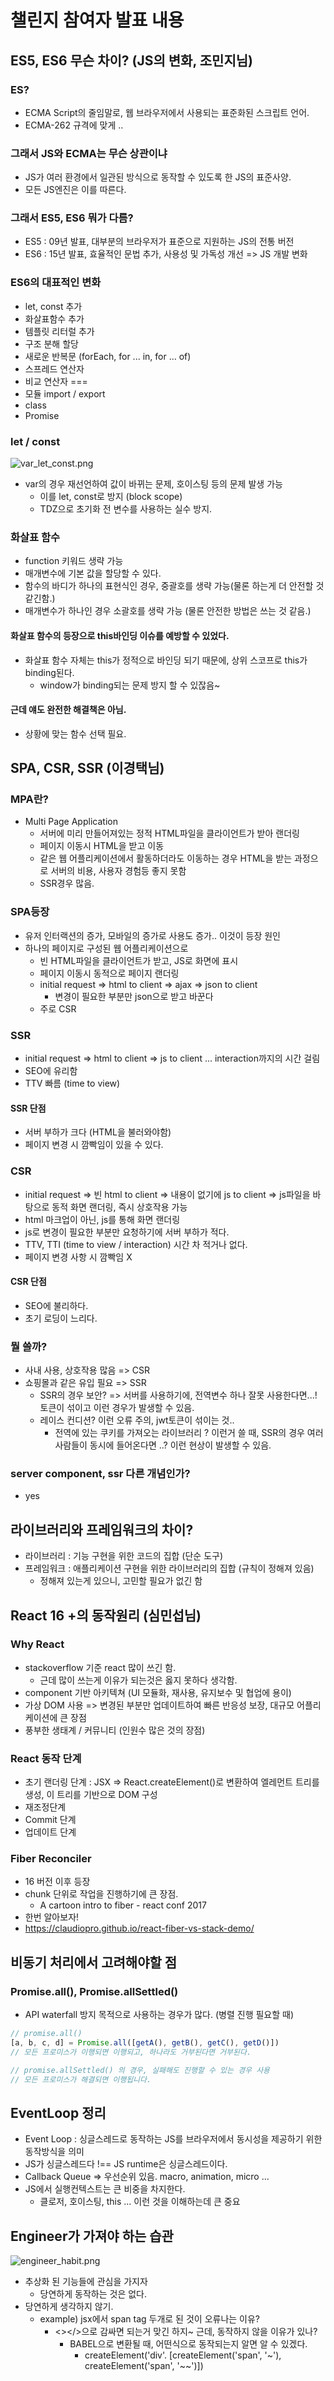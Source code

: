 # 챌린지 참여자 발표 내용
## ES5, ES6 무슨 차이? (JS의 변화, 조민지님)
### ES?
- ECMA Script의 줄임말로, 웹 브라우저에서 사용되는 표준화된 스크립트 언어.
- ECMA-262 규격에 맞게 ..
### 그래서 JS와 ECMA는 무슨 상관이냐
- JS가 여러 환경에서 일관된 방식으로 동작할 수 있도록 한 JS의 표준사양.
- 모든 JS엔진은 이를 따른다.
### 그래서 ES5, ES6 뭐가 다름?
- ES5 : 09년 발표, 대부분의 브라우저가 표준으로 지원하는 JS의 전통 버전
- ES6 : 15년 발표, 효율적인 문법 추가, 사용성 및 가독성 개선 => JS 개발 변화
### ES6의 대표적인 변화
- let, const 추가
- 화살표함수 추가
- 템플릿 리터럴 추가
- 구조 분해 할당
- 새로운 반복문 (forEach, for ... in, for ... of)
- 스프레드 연산자
- 비교 연산자 ===
- 모듈 import / export
- class
- Promise
### let / const
![var_let_const.png](var_let_const.png)
- var의 경우 재선언하여 값이 바뀌는 문제, 호이스팅 등의 문제 발생 가능
  - 이를 let, const로 방지 (block scope)
  - TDZ으로 초기화 전 변수를 사용하는 실수 방지.

### 화살표 함수
- function 키워드 생략 가능
- 매개변수에 기본 값을 할당할 수 있다.
- 함수의 바디가 하나의 표현식인 경우, 중괄호를 생략 가능(물론 하는게 더 안전할 것 같긴함.)
- 매개변수가 하나인 경우 소괄호를 생략 가능 (물론 안전한 방법은 쓰는 것 같음.)

#### 화살표 함수의 등장으로 this바인딩 이슈를 예방할 수 있었다.
- 화살표 함수 자체는 this가 정적으로 바인딩 되기 때문에, 상위 스코프로 this가 binding된다.
  - window가 binding되는 문제 방지 할 수 있잖음~
#### 근데 얘도 완전한 해결책은 아님.
- 상황에 맞는 함수 선택 필요.

## SPA, CSR, SSR (이경택님)
### MPA란?
- Multi Page Application
  - 서버에 미리 만들어져있는 정적 HTML파일을 클라이언트가 받아 랜더링
  - 페이지 이동시 HTML을 받고 이동
  - 같은 웹 어플리케이션에서 활동하더라도 이동하는 경우 HTML을 받는 과정으로 서버의 비용, 사용자 경험등 좋지 못함
  - SSR경우 많음.

### SPA등장
- 유저 인터랙션의 증가, 모바일의 증가로 사용도 증가.. 이것이 등장 원인
- 하나의 페이지로 구성된 웹 어플리케이션으로
  - 빈 HTML파일을 클라이언트가 받고, JS로 화면에 표시
  - 페이지 이동시 동적으로 페이지 랜더링
  - initial request => html to client => ajax => json to client
    - 변경이 필요한 부분만 json으로 받고 바꾼다
  - 주로 CSR

### SSR
- initial request => html to client => js to client ... interaction까지의 시간 걸림
- SEO에 유리함
- TTV 빠름 (time to view)

#### SSR 단점
- 서버 부하가 크다 (HTML을 불러와야함)
- 페이지 변경 시 깜빡임이 있을 수 있다.

### CSR
- initial request => 빈 html to client => 내용이 없기에 js to client => js파일을 바탕으로 동적 화면 랜더링, 즉시 상호작용 가능
- html 마크업이 아닌, js를 통해 화면 랜더링
- js로 변경이 필요한 부분만 요청하기에 서버 부하가 적다.
- TTV, TTI (time to view / interaction) 시간 차 적거나 없다.
- 페이지 변경 사항 시 깜빡임 X

#### CSR 단점
- SEO에 불리하다.
- 초기 로딩이 느리다.

### 뭘 쓸까?
- 사내 사용, 상호작용 많음 => CSR
- 쇼핑몰과 같은 유입 필요 => SSR
  - SSR의 경우 보안? => 서버를 사용하기에, 전역변수 하나 잘못 사용한다면...! 토큰이 섞이고 이런 경우가 발생할 수 있음.
  - 레이스 컨디션? 이런 오류 주의, jwt토큰이 섞이는 것..
    - 전역에 있는 쿠키를 가져오는 라이브러리 ? 이런거 쓸 때, SSR의 경우 여러 사람들이 동시에 들어온다면 ..? 이런 현상이 발생할 수 있음.

### server component, ssr 다른 개념인가?
- yes

## 라이브러리와 프레임워크의 차이?
- 라이브러리 : 기능 구현을 위한 코드의 집합 (단순 도구)
- 프레임워크 : 애플리케이션 구현을 위한 라이브러리의 집합 (규칙이 정해져 있음)
    - 정해져 있는게 있으니, 고민할 필요가 없긴 함

## React 16 +의 동작원리 (심민섭님)
### Why React
- stackoverflow 기준 react 많이 쓰긴 함.
  - 근데 많이 쓰는게 이유가 되는것은 옳지 못하다 생각함.
- component 기반 아키텍쳐 (UI 모듈화, 재사용, 유지보수 및 협업에 용이)
- 가상 DOM 사용 => 변경된 부분만 업데이트하여 빠른 반응성 보장, 대규모 어플리케이션에 큰 장점
- 풍부한 생태계 / 커뮤니티 (인원수 많은 것의 장점)

### React 동작 단계
- 초기 랜더링 단계 : JSX => React.createElement()로 변환하여 엘레먼트 트리를 생성, 이 트리를 기반으로 DOM 구성
- 재조정단계
- Commit 단계
- 업데이트 단계

### Fiber Reconciler
- 16 버전 이후 등장
- chunk 단위로 작업을 진행하기에 큰 장점.
  - A cartoon intro to fiber - react conf 2017
- 한번 알아보자!
- https://claudiopro.github.io/react-fiber-vs-stack-demo/

## 비동기 처리에서 고려해야할 점
### Promise.all(), Promise.allSettled()
- API waterfall 방지 목적으로 사용하는 경우가 많다. (병렬 진행 필요할 때)
```js
// promise.all()
[a, b, c, d] = Promise.all([getA(), getB(), getC(), getD()])
// 모든 프로미스가 이행되면 이행되고, 하나라도 거부된다면 거부된다.

// promise.allSettled() 의 경우, 실패해도 진행할 수 있는 경우 사용
// 모든 프로미스가 해결되면 이행됩니다.
```
## EventLoop 정리
- Event Loop : 싱글스레드로 동작하는 JS를 브라우저에서 동시성을 제공하기 위한 동작방식을 의미
- JS가 싱글스레드다 !== JS runtime은 싱글스레드이다.
- Callback Queue => 우선순위 있음. macro, animation, micro ...
- JS에서 실행컨텍스트는 큰 비중을 차지한다.
  - 클로저, 호이스팅, this ... 이런 것을 이해하는데 큰 중요

## Engineer가 가져야 하는 습관
![engineer_habit.png](engineer_habit.png)
- 추상화 된 기능들에 관심을 가지자
  - 당연하게 동작하는 것은 없다.
- 당연하게 생각하지 않기.
  - example) jsx에서 span tag 두개로 된 것이 오류나는 이유?
    - <></>으로 감싸면 되는거 맞긴 하지~ 근데, 동작하지 않을 이유가 있나?
      - BABEL으로 변환될 때, 어떤식으로 동작되는지 알면 알 수 있겠다.
        - createElement('div'. [createElement('span', '~'), createElement('span', '~~')])
